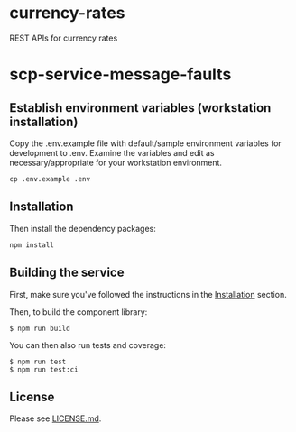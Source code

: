 # currency-rates
REST APIs for currency rates 
# scp-service-message-faults

## Establish environment variables (workstation installation)
Copy the .env.example file with default/sample environment variables for development to .env.
Examine the variables and edit as necessary/appropriate for your workstation environment.

```
cp .env.example .env
```

## Installation

Then install the dependency packages:
```
npm install
```

## Building the service

First, make sure you've followed the instructions in the [Installation](installation) section.


Then, to build the component library:
```
$ npm run build
```

You can then also run tests and coverage:
```
$ npm run test
$ npm run test:ci
```

## License

Please see [LICENSE.md](LICENSE.md).